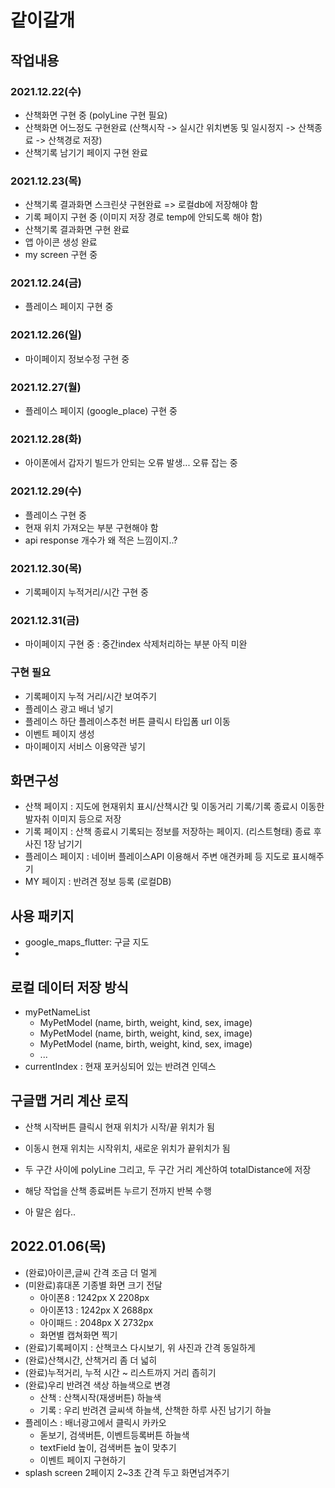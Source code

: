 # 같이갈개

## 작업내용
### 2021.12.22(수)
- 산책화면 구현 중 (polyLine 구현 필요)
- 산책화면 어느정도 구현완료 (산책시작 -> 실시간 위치변동 및 일시정지 -> 산책종료 -> 산책경로 저장)
- 산책기록 남기기 페이지 구현 완료

### 2021.12.23(목)
- 산책기록 결과화면 스크린샷 구현완료 => 로컬db에 저장해야 함
- 기록 페이지 구현 중 (이미지 저장 경로 temp에 안되도록 해야 함)
- 산책기록 결과화면 구현 완료
- 앱 아이콘 생성 완료
- my screen 구현 중

### 2021.12.24(금)
- 플레이스 페이지 구현 중

### 2021.12.26(일)
- 마이페이지 정보수정 구현 중

### 2021.12.27(월)
- 플레이스 페이지 (google_place) 구현 중

### 2021.12.28(화)
- 아이폰에서 갑자기 빌드가 안되는 오류 발생... 오류 잡는 중

### 2021.12.29(수)
- 플레이스 구현 중
- 현재 위치 가져오는 부분 구현해야 함
- api response 개수가 왜 적은 느낌이지..?

### 2021.12.30(목)
- 기록페이지 누적거리/시간 구현 중

### 2021.12.31(금)
- 마이페이지 구현 중 : 중간index 삭제처리하는 부분 아직 미완

### 구현 필요
- 기록페이지 누적 거리/시간 보여주기
- 플레이스 광고 배너 넣기
- 플레이스 하단 플레이스추천 버튼 클릭시 타입폼 url 이동
- 이벤트 페이지 생성
- 마이페이지 서비스 이용약관 넣기

## 화면구성
- 산책 페이지 : 지도에 현재위치 표시/산책시간 및 이동거리 기록/기록 종료시 이동한 발자취 이미지 등으로 저장
- 기록 페이지 : 산책 종료시 기록되는 정보를 저장하는 페이지. (리스트형태) 종료 후 사진 1장 남기기
- 플레이스 페이지 : 네이버 플레이스API 이용해서 주변 애견카페 등 지도로 표시해주기
- MY 페이지 : 반려견 정보 등록 (로컬DB)

## 사용 패키지
- google_maps_flutter: 구글 지도
-

## 로컬 데이터 저장 방식
- myPetNameList
    - MyPetModel (name, birth, weight, kind, sex, image)
    - MyPetModel (name, birth, weight, kind, sex, image)
    - MyPetModel (name, birth, weight, kind, sex, image)
    - ...
- currentIndex : 현재 포커싱되어 있는 반려견 인덱스

## 구글맵 거리 계산 로직
- 산책 시작버튼 클릭시 현재 위치가 시작/끝 위치가 됨
- 이동시 현재 위치는 시작위치, 새로운 위치가 끝위치가 됨
- 두 구간 사이에 polyLine 그리고, 두 구간 거리 계산하여 totalDistance에 저장
- 해당 작업을 산책 종료버튼 누르기 전까지 반복 수행

- 아 말은 쉽다..

## 2022.01.06(목)
- (완료)아이콘,글씨 간격 조금 더 멀게
- (미완료)휴대폰 기종별 화면 크기 전달
    - 아이폰8  : 1242px X 2208px
    - 아이폰13 : 1242px X 2688px
    - 아이패드  : 2048px X 2732px
    - 화면별 캡쳐화면 찍기
- (완료)기록페이지 : 산책코스 다시보기, 위 사진과 간격 동일하게
- (완료)산책시간, 산책거리 좀 더 넓히
- (완료)누적거리, 누적 시간 ~ 리스트까지 거리 좁히기
- (완료)우리 반려견 색상 하늘색으로 변경
    - 산책 : 산책시작(재생버튼) 하늘색
    - 기록 : 우리 반려견 글씨색 하늘색, 산책한 하루 사진 남기기 하늘
- 플레이스 : 배너광고에서 클릭시 카카오
    - 돋보기, 검색버튼, 이벤트등록버튼 하늘색
    - textField 높이, 검색버튼 높이 맞추기
    - 이벤트 페이지 구현하기
- splash screen 2페이지 2~3초 간격 두고 화면넘겨주기